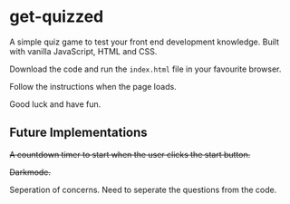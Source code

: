# get-quizzed

A simple quiz game to test your front end development knowledge. Built with vanilla JavaScript, HTML and CSS.

Download the code and run the ```index.html``` file in your favourite browser.

Follow the instructions when the page loads. 

Good luck and have fun.

## Future Implementations

~~A countdown timer to start when the user clicks the start button.~~

~~Darkmode.~~

Seperation of concerns. Need to seperate the questions from the code.
